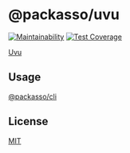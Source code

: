 # @packasso/uvu

[![Maintainability](https://api.codeclimate.com/v1/badges/aaced5b2261f8a59b7cd/maintainability)](https://codeclimate.com/github/qiwi/packasso/maintainability)
[![Test Coverage](https://api.codeclimate.com/v1/badges/aaced5b2261f8a59b7cd/test_coverage)](https://codeclimate.com/github/qiwi/packasso/test_coverage)

[Uvu](https://github.com/lukeed/uvu#readme)

## Usage

[@packasso/cli](https://www.npmjs.com/package/@packasso/cli)

## License

[MIT](./LICENSE)
